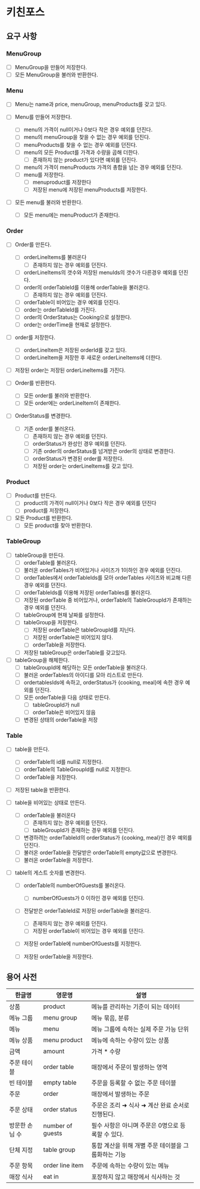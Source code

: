 # 키친포스

## 요구 사항
### MenuGroup
- [ ] MenuGroup을 만들어 저장한다.
- [ ] 모든 MenuGroup을 불러와 반환한다.

### Menu
- [ ] Menu는 name과 price, menuGroup, menuProducts를 갖고 있다.
  
- [ ] Menu를 만들어 저장한다.
    - [ ] menu의 가격이 null이거나 0보다 작은 경우 예외를 던진다.
    - [ ] menu의 menuGroup을 찾을 수 없는 경우 예외를 던진다.
    - [ ] menuProducts를 찾을 수 없는 경우 예외를 던진다.
    - [ ] menu의 모든 Product를 가격과 수량을 곱해 더한다.
      - [ ] 존재하지 않는 product가 있다면 예외를 던진다.
    - [ ] menu의 가격이 menuProducts 가격의 총합을 넘는 경우 예외를 던진다.
  - [ ] menu를 저장한다.
    - [ ] menuproduct를 저장한다
    - [ ] 저장된 menu에 저장된 menuProducts를 저장한다.
  
- [ ] 모든 menu를 불러와 반환한다.
  - [ ] 모든 menu에는 menuProduct가 존재한다.

### Order
- [ ] Order를 만든다.
  - [ ] orderLineItems를 불러온다
    - [ ] 존재하지 않는 경우 예외를 던진다.
  - [ ] orderLineItems의 갯수와 저장된 menuIds의 갯수가 다른경우 예외를 던진다.
  - [ ] order의 orderTableId를 이용해 orderTable을 불러온다.
    - [ ] 존재하지 않는 경우 예외를 던진다.
  - [ ] orderTable이 비어있는 경우 예외를 던진다.
  - [ ] order는 orderTableId를 가진다.
  - [ ] order의 OrderStatus는 Cooking으로 설정한다.
  - [ ] order는 orderTime을 현재로 설정한다.
- [ ] order를 저장한다.
  - [ ] orderLineItem은 저장된 orderId를 갖고 있다.
  - [ ] orderLineItem을 저장한 후 새로운 orderLineItems에 더한다.
- [ ] 저장된 order는 저장된 orderLineItems를 가진다.
  
- [ ] Order를 반환한다.
  - [ ] 모든 order를 불러와 반환한다.
  - [ ] 모든 order에는 orderLineItem이 존재한다.
  
- [ ] OrderStatus를 변경한다.
  - [ ] 기존 order를 불러온다.
    - [ ] 존재하지 않는 경우 예외를 던진다.
    - [ ] orderStatus가 완성인 경우 예외를 던진다.
    - [ ] 기존 order의 orderStatus를 넘겨받은 order의 상태로 변경한다.
    - [ ] orderStatus가 변경된 order를 저장한다.
    - [ ] 저장된 order는 orderLineItems를 갖고 있다.
  
### Product
- [ ] Product를 만든다.
  - [ ] product의 가격이 null이거나 0보다 작은 경우 예외를 던진다
  - [ ] product를 저장한다.

- [ ] 모든 Product를 반환한다.
  - [ ] 모든 product를 찾아 반환한다.
  
###  TableGroup
- [ ] tableGroup을 만든다.
  - [ ] orderTable를 불러온다.
  - [ ] 불러온 orderTables가 비어있거나 사이즈가 1이하인 경우 예외를 던진다.
  - [ ] orderTables에서 orderTableIds를 모아 orderTables 사이즈와 비교해 다른 경우 예외를 던진다.
  - [ ] orderTableIds를 이용해 저장된 orderTables를 불러온다.
  - [ ] 저장된 orderTable 중 비어있거나, orderTable의 TableGroupId가 존재하는 경우 예외를 던진다.
  - [ ] tableGroup에 현재 날짜를 설정한다.
  - [ ] tableGroup을 저장한다.
    - [ ] 저장된 orderTable은 tableGroupId를 지닌다.
    - [ ] 저장된 orderTable은 비어있지 않다.
    - [ ] orderTable을 저장한다.
  - [ ] 저장된 tableGroup은 orderTable를 갖고있다.

- [ ] tableGroup을 해체한다.
  - [ ] tableGroupId에 해당하는 모든 orderTable을 불러온다.
  - [ ] 불러온 orderTables의 아이디를 모아 리스트로 만든다.
  - [ ] ordertablesIds에 속하고, orderStatus가 {cooking, meal}에 속한 경우 예외를 던진다.
  - [ ] 모든 orderTable을 다음 상태로 만든다.
    - [ ] tableGroupId가 null
    - [ ] orderTable은 비어있지 않음
  - [ ] 변경된 상태의 orderTable을 저장
  
### Table
- [ ] table을 만든다.
  - [ ] orderTable의 id를 null로 지정한다.
  - [ ] orderTable의 TableGroupId를 null로 지정한다.
  - [ ] orderTable을 저장한다.
  
- [ ] 저장된 table을 반환한다.
  
- [ ] table을 비어있는 상태로 만든다.
  - [ ] orderTable을 불러온다
    - [ ] 존재하지 않는 경우 예외를 던진다.
    - [ ] tableGroupId가 존재하는 경우 예외를 던진다.
  - [ ] 변경하려는 orderTableId의 orderStatus가 {cooking, meal}인 경우 예외를 던진다.
  - [ ] 불러온 orderTable을 전달받은 orderTable의 empty값으로 변경한다.
  - [ ] 불러온 orderTable을 저장한다.
  
- [ ] table의 게스트 숫자를 변경한다.
  - [ ] orderTable의 numberOfGuests를 불러온다.
    - [ ] numberOfGuests가 0 이하인 경우 예외를 던진다.
  - [ ] 전달받은 orderTableId로 저장된 orderTable을 불러온다.
    - [ ] 존재하지 않는 경우 예외를 던진다.
    - [ ] 저장된 orderTable이 비어있는 경우 예외를 던진다.
  - [ ] 저장된 orderTable에 numberOfGuests를 지정한다.
  - [ ] 저장된 orderTable을 저장한다.


## 용어 사전

| 한글명 | 영문명 | 설명 |
| --- | --- | --- |
| 상품 | product | 메뉴를 관리하는 기준이 되는 데이터 |
| 메뉴 그룹 | menu group | 메뉴 묶음, 분류 |
| 메뉴 | menu | 메뉴 그룹에 속하는 실제 주문 가능 단위 |
| 메뉴 상품 | menu product | 메뉴에 속하는 수량이 있는 상품 |
| 금액 | amount | 가격 * 수량 |
| 주문 테이블 | order table | 매장에서 주문이 발생하는 영역 |
| 빈 테이블 | empty table | 주문을 등록할 수 없는 주문 테이블 |
| 주문 | order | 매장에서 발생하는 주문 |
| 주문 상태 | order status | 주문은 조리 ➜ 식사 ➜ 계산 완료 순서로 진행된다. |
| 방문한 손님 수 | number of guests | 필수 사항은 아니며 주문은 0명으로 등록할 수 있다. |
| 단체 지정 | table group | 통합 계산을 위해 개별 주문 테이블을 그룹화하는 기능 |
| 주문 항목 | order line item | 주문에 속하는 수량이 있는 메뉴 |
| 매장 식사 | eat in | 포장하지 않고 매장에서 식사하는 것 |
